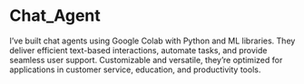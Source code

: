 # Chat_Agent
I’ve built chat agents using Google Colab with Python and ML libraries. They deliver efficient text-based interactions, automate tasks, and provide seamless user support. Customizable and versatile, they’re optimized for applications in customer service, education, and productivity tools.
